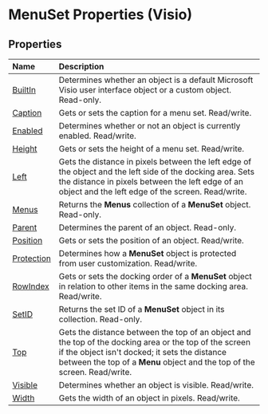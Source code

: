 
# MenuSet Properties (Visio)

## Properties



|**Name**|**Description**|
|:-----|:-----|
|[BuiltIn](da747b76-5b15-bc0b-c115-742278fb495f.md)|Determines whether an object is a default Microsoft Visio user interface object or a custom object. Read-only.|
|[Caption](0339406b-b311-b5f2-8c38-2aeb86916e4c.md)|Gets or sets the caption for a menu set. Read/write.|
|[Enabled](66e238f9-56e5-61e5-5e96-4a9387a8d59d.md)|Determines whether or not an object is currently enabled. Read/write.|
|[Height](99eee623-eaa2-c860-0a52-3dda15d24a82.md)|Gets or sets the height of a menu set. Read/write.|
|[Left](84420efe-dcce-0f39-12f8-5c5e1dda845f.md)|Gets the distance in pixels between the left edge of the object and the left side of the docking area. Sets the distance in pixels between the left edge of an object and the left edge of the screen. Read/write.|
|[Menus](507d64e5-fcb4-74dc-ece6-9fad28b0379d.md)|Returns the  **Menus** collection of a **MenuSet** object. Read-only.|
|[Parent](518558c5-187f-2a19-892d-34f1ee9557e7.md)|Determines the parent of an object. Read-only.|
|[Position](2e970661-b8d6-a886-ad26-89759272af9d.md)|Gets or sets the position of an object. Read/write.|
|[Protection](266b1ec8-0d30-538a-bad2-13f2dbcabddf.md)|Determines how a  **MenuSet** object is protected from user customization. Read/write.|
|[RowIndex](70cd9ace-8792-07e3-f7a7-fcb7b3987dbf.md)|Gets or sets the docking order of a  **MenuSet** object in relation to other items in the same docking area. Read/write.|
|[SetID](d1971b55-a03d-dbd7-608f-8b7c88f526c6.md)|Returns the set ID of a  **MenuSet** object in its collection. Read-only.|
|[Top](909aadc6-bf27-06df-f272-7d6883c1c2e6.md)|Gets the distance between the top of an object and the top of the docking area or the top of the screen if the object isn't docked; it sets the distance between the top of a  **Menu** object and the top of the screen. Read/write.|
|[Visible](f2405dce-781b-dfc5-5f33-f72cf3572dff.md)|Determines whether an object is visible. Read/write.|
|[Width](868881eb-a9f2-1eb1-bee1-368e8d294561.md)|Gets the width of an object in pixels. Read/write.|
